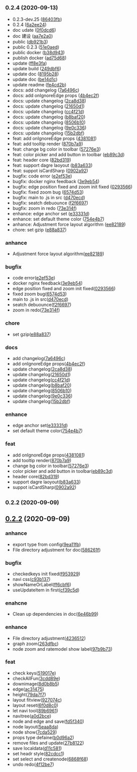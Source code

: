 ## <small>0.2.4 (2020-09-13)</small>

* 0.2.3-dev.25 ([86403fb](https://github.com/lusess123/web-pdm/commit/86403fb))
* 0.2.4 ([6a2ee24](https://github.com/lusess123/web-pdm/commit/6a2ee24))
* doc udate ([0f0dcd6](https://github.com/lusess123/web-pdm/commit/0f0dcd6))
* doc 建设 ([aa7e2a0](https://github.com/lusess123/web-pdm/commit/aa7e2a0))
* public ([db921b3](https://github.com/lusess123/web-pdm/commit/db921b3))
* public 0.2.3 ([51e0aed](https://github.com/lusess123/web-pdm/commit/51e0aed))
* public docker ([b38d943](https://github.com/lusess123/web-pdm/commit/b38d943))
* publish docker ([ad75d68](https://github.com/lusess123/web-pdm/commit/ad75d68))
* update ([ff8e3fa](https://github.com/lusess123/web-pdm/commit/ff8e3fa))
* update build ([249dbf6](https://github.com/lusess123/web-pdm/commit/249dbf6))
* update doc ([8195b28](https://github.com/lusess123/web-pdm/commit/8195b28))
* update doc ([be14d1c](https://github.com/lusess123/web-pdm/commit/be14d1c))
* update readme ([fe4cd2b](https://github.com/lusess123/web-pdm/commit/fe4cd2b))
* docs: add changelog ([7a6496c](https://github.com/lusess123/web-pdm/commit/7a6496c))
* docs: add onIgnoreEdge props ([4b4ec2f](https://github.com/lusess123/web-pdm/commit/4b4ec2f))
* docs: update changelog ([2ca8d38](https://github.com/lusess123/web-pdm/commit/2ca8d38))
* docs: update changelog ([21650d1](https://github.com/lusess123/web-pdm/commit/21650d1))
* docs: update changelog ([cc4f21d](https://github.com/lusess123/web-pdm/commit/cc4f21d))
* docs: update changelog ([b8baf20](https://github.com/lusess123/web-pdm/commit/b8baf20))
* docs: update changelog ([8506b10](https://github.com/lusess123/web-pdm/commit/8506b10))
* docs: update changelog ([9e0c336](https://github.com/lusess123/web-pdm/commit/9e0c336))
* docs: update changelog ([15b2dbf](https://github.com/lusess123/web-pdm/commit/15b2dbf))
* feat: add onIgnoreEdge props ([4381081](https://github.com/lusess123/web-pdm/commit/4381081))
* feat: add tooltip render ([870b7a9](https://github.com/lusess123/web-pdm/commit/870b7a9))
* feat: change bg color in toolbar ([57276e3](https://github.com/lusess123/web-pdm/commit/57276e3))
* feat: color picker and add button in toolbar ([eb89c3d](https://github.com/lusess123/web-pdm/commit/eb89c3d))
* feat: header core ([82bd319](https://github.com/lusess123/web-pdm/commit/82bd319))
* feat: support dagre laoyout ([b83a633](https://github.com/lusess123/web-pdm/commit/b83a633))
* feat: suppot isCardSharp ([0902a92](https://github.com/lusess123/web-pdm/commit/0902a92))
* bugfix: code error ([e2ef53e](https://github.com/lusess123/web-pdm/commit/e2ef53e))
* bugfix: docker nginx feedback ([3e9eb54](https://github.com/lusess123/web-pdm/commit/3e9eb54))
* bugfix: edge position fixed and zoom init fixed ([0293566](https://github.com/lusess123/web-pdm/commit/0293566))
* bugfix: fixed zoom bug ([6574d53](https://github.com/lusess123/web-pdm/commit/6574d53))
* bugfix: main to .js in src ([d470ecd](https://github.com/lusess123/web-pdm/commit/d470ecd))
* bugfix: seatch debuounce ([f2f6697](https://github.com/lusess123/web-pdm/commit/f2f6697))
* bugfix: zoom in redo ([73e314f](https://github.com/lusess123/web-pdm/commit/73e314f))
* enhance: edge anchor set ([e33331d](https://github.com/lusess123/web-pdm/commit/e33331d))
* enhance: set default theme color ([754e4b7](https://github.com/lusess123/web-pdm/commit/754e4b7))
* anhance: Adjustment force layout algorithm ([ee82189](https://github.com/lusess123/web-pdm/commit/ee82189))
* chore: set gzip ([e88a837](https://github.com/lusess123/web-pdm/commit/e88a837))

### anhance

* Adjustment force layout algorithm([ee82189](https://github.com/lusess123/web-pdm/commit/ee82189128eb72092636375b41140f92fcddcada))


### bugfix

* code error([e2ef53e](https://github.com/lusess123/web-pdm/commit/e2ef53e11271698540837a3b633eb6260c4ee440))
* docker nginx feedback([3e9eb54](https://github.com/lusess123/web-pdm/commit/3e9eb54e73c2b2f757e20402367602be29beab6b))
* edge position fixed and zoom init fixed([0293566](https://github.com/lusess123/web-pdm/commit/02935665c2964ec8f45b9cae8b7fe76a4b778150))
* fixed zoom bug([6574d53](https://github.com/lusess123/web-pdm/commit/6574d53d4d7190e2f1c42d8a931de78ff7ff266e))
* main to .js in src([d470ecd](https://github.com/lusess123/web-pdm/commit/d470ecdaf8091f6dcfb484f58eaecf35fad63d85))
* seatch debuounce([f2f6697](https://github.com/lusess123/web-pdm/commit/f2f6697e088ab37527f13b6e2d56d733b5faa716))
* zoom in redo([73e314f](https://github.com/lusess123/web-pdm/commit/73e314f24d883d116fb33171a084fc56fcb41c49))


### chore

* set gzip([e88a837](https://github.com/lusess123/web-pdm/commit/e88a837f91835bfd17a3fadc69392998d1af9b77))


### docs

* add changelog([7a6496c](https://github.com/lusess123/web-pdm/commit/7a6496c6a30e48e3815cf1988e2513e44ed3401b))
* add onIgnoreEdge props([4b4ec2f](https://github.com/lusess123/web-pdm/commit/4b4ec2fae95960907e4ba65a92fd5c93a5edde4b))
* update changelog([2ca8d38](https://github.com/lusess123/web-pdm/commit/2ca8d3896897657fb4b948c1e524848cb3219e07))
* update changelog([21650d1](https://github.com/lusess123/web-pdm/commit/21650d1229a444b119910482327d9077be2a62a8))
* update changelog([cc4f21d](https://github.com/lusess123/web-pdm/commit/cc4f21d9d9df59c8474679396ffa8d0a7be48e18))
* update changelog([b8baf20](https://github.com/lusess123/web-pdm/commit/b8baf20acf1a71b122516e0d339d8b2734026291))
* update changelog([8506b10](https://github.com/lusess123/web-pdm/commit/8506b10045609fad339a4fccce3b2c17c63ba625))
* update changelog([9e0c336](https://github.com/lusess123/web-pdm/commit/9e0c3364f8aab8e2f523e204eb336d0973e59a29))
* update changelog([15b2dbf](https://github.com/lusess123/web-pdm/commit/15b2dbfe366ca1634bb104a6139aca277ddf5a0c))


### enhance

* edge anchor set([e33331d](https://github.com/lusess123/web-pdm/commit/e33331d2016f1984088b546d74a389da91011e7b))
* set default theme color([754e4b7](https://github.com/lusess123/web-pdm/commit/754e4b73d0a9f4ead54938d662356f8a426c1889))


### feat

* add onIgnoreEdge props([4381081](https://github.com/lusess123/web-pdm/commit/4381081e664aaaf8efbbbb30aaf423e10c45d53c))
* add tooltip render([870b7a9](https://github.com/lusess123/web-pdm/commit/870b7a946d70b308d1e90c1c6cac16f2783b8983))
* change bg color in toolbar([57276e3](https://github.com/lusess123/web-pdm/commit/57276e317c6d808747c111f777a0dbc05cae7dc4))
* color picker and add button in toolbar([eb89c3d](https://github.com/lusess123/web-pdm/commit/eb89c3d0ac3f19fb328bee98e5133eef761e6567))
* header core([82bd319](https://github.com/lusess123/web-pdm/commit/82bd319779713476ce5f750c9f7da2acba749429))
* support dagre laoyout([b83a633](https://github.com/lusess123/web-pdm/commit/b83a6330e72854b120a523f9bb45f0c4824b9c39))
* suppot isCardSharp([0902a92](https://github.com/lusess123/web-pdm/commit/0902a9289d72043a29f8f03299ca39433723df7f))


## <small>0.2.2 (2020-09-09)</small>


## [0.2.2](https://github.com/lusess123/web-pdm/compare/a0d2bce1181828246084fea516dc8c0706d56c4a...0.2.2) (2020-09-09)


### anhance

* export type from config([9ea11fb](https://github.com/lusess123/web-pdm/commit/9ea11fb0d9605b359e538fa2a4efde376345b3d5))
* File directory adjustment for doc([586261f](https://github.com/lusess123/web-pdm/commit/586261f4a1c1af5c09b1dd6544606e56d884623d))


### bugfix

* checkedkeys init fixed([f953929](https://github.com/lusess123/web-pdm/commit/f95392997c02df96ff7aa972f99f998ce5f31223))
* navi css([c93b137](https://github.com/lusess123/web-pdm/commit/c93b13780753ef319868b88f43f3a1a50d8070df))
* showNameOrLabel([ff6cbf6](https://github.com/lusess123/web-pdm/commit/ff6cbf6cfdd2281f6fe37b97ef02bc3a1d86f7e0))
* useUpdateItem in first([cf39c5d](https://github.com/lusess123/web-pdm/commit/cf39c5df0930cce714ce273e0ed2c9f7e2f77f03))


### enahcne

* Clean up dependencies in doc([6e46b99](https://github.com/lusess123/web-pdm/commit/6e46b99ce1149b880dcd042d21f6f889d9111aaf))


### enhance

* File directory adjustment([4236512](https://github.com/lusess123/web-pdm/commit/4236512de7bd1ff228d7bae815fdc3edb18528ce))
* graph zoom([263dfbc](https://github.com/lusess123/web-pdm/commit/263dfbcac4dc36668c60494b4d1c803624e22c7b))
* node zoom and ratemodel show label([97b9b73](https://github.com/lusess123/web-pdm/commit/97b9b739375a68fe8dcbfa2dd34c6d152aee4f60))


### feat

* check keys([519017e](https://github.com/lusess123/web-pdm/commit/519017e6e7e16e72fa1f62af642608b63514277c))
* checkAllFun([3cdd89e](https://github.com/lusess123/web-pdm/commit/3cdd89e080fed4664765dc248fd7b8b63c1e6163))
* downimage([8d0b8b5](https://github.com/lusess123/web-pdm/commit/8d0b8b53898025e7499e06ce74565a1af5523c45))
* edge([ac31475](https://github.com/lusess123/web-pdm/commit/ac3147501e54dd583e2a1bafc953f1304645485b))
* height([79da7f7](https://github.com/lusess123/web-pdm/commit/79da7f72fc593c1e88f1b7b7bbfb54a4907ad422))
* layout fitview([927074c](https://github.com/lusess123/web-pdm/commit/927074c8e9f4164e39fc784e53a5fe90d1c28887))
* layout reset([6f0d8c0](https://github.com/lusess123/web-pdm/commit/6f0d8c064964836101344be4f56ab7d844c3017c))
* let navi tool([89b6961](https://github.com/lusess123/web-pdm/commit/89b6961d5040207a9dd85726bacfb8edd060e0f1))
* navitree([a0d2bce](https://github.com/lusess123/web-pdm/commit/a0d2bce1181828246084fea516dc8c0706d56c4a))
* node and edge and save([fd5f340](https://github.com/lusess123/web-pdm/commit/fd5f340706f48571646f015477d9344faac6c672))
* node layout([5eaa8da](https://github.com/lusess123/web-pdm/commit/5eaa8da3cc3c0e16e5d0703b3fd603ed3fcc9f3c))
* node show([7cda529](https://github.com/lusess123/web-pdm/commit/7cda529f36a422096d6796d44be71504e494ef66))
* props type  defaine([b0d96a2](https://github.com/lusess123/web-pdm/commit/b0d96a2ed47bcfd458d7a7685df847403537bfb3))
* remove files and update([27b8122](https://github.com/lusess123/web-pdm/commit/27b81227bb94ecf9b6fd5f83f9b5d6de9c34a88f))
* save localdata([d11c581](https://github.com/lusess123/web-pdm/commit/d11c581f07a36e8b65164b6612e2705487bb579e))
* set headr style([82cdcc1](https://github.com/lusess123/web-pdm/commit/82cdcc13500527189afa6a6fc09e22e9c2cf6650))
* set select and createnode([6868f68](https://github.com/lusess123/web-pdm/commit/6868f680576aa2561ee8fb58ec6694691f013db4))
* undo redo([4f12be7](https://github.com/lusess123/web-pdm/commit/4f12be78140587ed5ad63efaed9354da8594463e))





